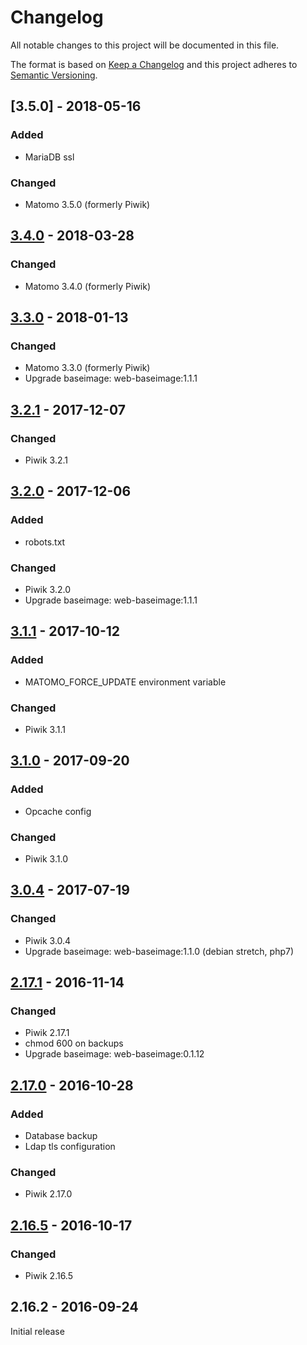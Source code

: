 # Changelog
All notable changes to this project will be documented in this file.

The format is based on [Keep a Changelog](http://keepachangelog.com/en/1.0.0/)
and this project adheres to [Semantic Versioning](http://semver.org/spec/v2.0.0.html).

## [3.5.0] - 2018-05-16
### Added
  - MariaDB ssl 

### Changed
  - Matomo 3.5.0 (formerly Piwik)

## [3.4.0] - 2018-03-28
### Changed
  - Matomo 3.4.0 (formerly Piwik)

## [3.3.0] - 2018-01-13
### Changed
  - Matomo 3.3.0 (formerly Piwik)
  - Upgrade baseimage: web-baseimage:1.1.1

## [3.2.1] - 2017-12-07
### Changed
  - Piwik 3.2.1

## [3.2.0] - 2017-12-06
### Added
  - robots.txt
### Changed
  - Piwik 3.2.0
  - Upgrade baseimage: web-baseimage:1.1.1

## [3.1.1] - 2017-10-12
### Added
  - MATOMO_FORCE_UPDATE environment variable
### Changed
  - Piwik 3.1.1

## [3.1.0] - 2017-09-20
### Added
  - Opcache config
### Changed
  - Piwik 3.1.0

## [3.0.4] - 2017-07-19
### Changed
  - Piwik 3.0.4
  - Upgrade baseimage: web-baseimage:1.1.0 (debian stretch, php7)

## [2.17.1] - 2016-11-14
### Changed
  - Piwik 2.17.1
  - chmod 600 on backups
  - Upgrade baseimage: web-baseimage:0.1.12

## [2.17.0] - 2016-10-28
### Added
  - Database backup
  - Ldap tls configuration
### Changed
  - Piwik 2.17.0

## [2.16.5] - 2016-10-17
### Changed
  - Piwik 2.16.5

## 2.16.2 - 2016-09-24
Initial release

[3.4.0]: https://github.com/osixia/docker-mariadb/compare/v3.3.0...v3.4.0
[3.3.0]: https://github.com/osixia/docker-mariadb/compare/v3.2.1...v3.3.0
[3.2.1]: https://github.com/osixia/docker-mariadb/compare/v3.2.0...v3.2.1
[3.2.0]: https://github.com/osixia/docker-mariadb/compare/v3.1.1...v3.2.0
[3.1.1]: https://github.com/osixia/docker-mariadb/compare/v3.1.0...v3.1.1
[3.1.0]: https://github.com/osixia/docker-mariadb/compare/v3.0.4...v3.1.0
[3.0.4]: https://github.com/osixia/docker-mariadb/compare/v2.17.1...v3.0.4
[2.17.1]: https://github.com/osixia/docker-mariadb/compare/v2.17.0...v2.17.1
[2.17.0]: https://github.com/osixia/docker-mariadb/compare/v2.16.5...v2.17.0
[2.16.5]: https://github.com/osixia/docker-mariadb/compare/v2.16.2...v2.16.5
